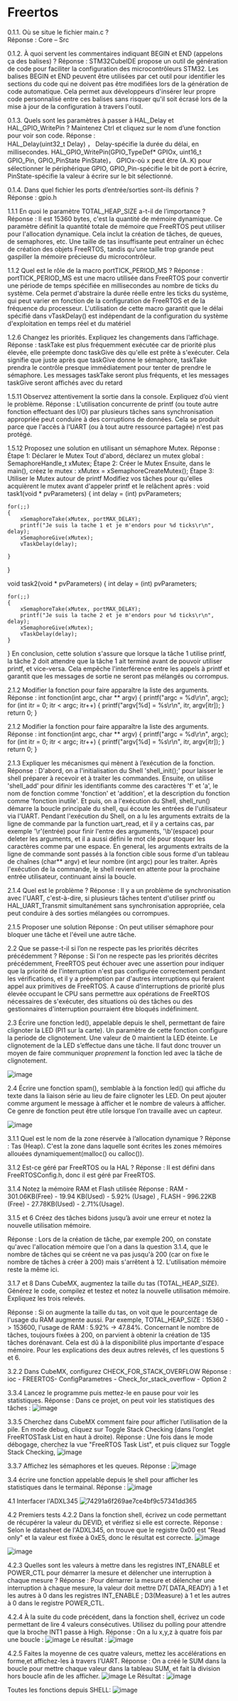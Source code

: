 # Freertos
0.1.1. Où se situe le fichier main.c ?  
Réponse :  Core – Src 

0.1.2. À quoi servent les commentaires indiquant BEGIN et END (appelons ça des balises) ? 
Réponse :   STM32CubeIDE propose un outil de génération de code pour faciliter la configuration des microcontrôleurs STM32. Les balises BEGIN et END peuvent être utilisées par cet outil pour identifier les sections du code qui ne doivent pas être modifiées lors de la génération de code automatique. Cela permet aux développeurs d'insérer leur propre code personnalisé entre ces balises sans risquer qu'il soit écrasé lors de la mise à jour de la configuration à travers l'outil.  

0.1.3. Quels sont les paramètres à passer à HAL_Delay et HAL_GPIO_WritePin ? Maintenez Ctrl et cliquez sur le nom d’une fonction pour voir son code. 
Réponse :  
HAL_Delay(uint32_t Delay) ，  Delay-spécifie la durée du délai, en millisecondes.
HAL_GPIO_WritePin(GPIO_TypeDef* GPIOx, uint16_t GPIO_Pin, GPIO_PinState PinState)， GPIOx-où x peut être (A..K) pour sélectionner le périphérique GPIO, GPIO_Pin-spécifie le bit de port à écrire, PinState-spécifie la valeur à écrire sur le bit sélectionné.

0.1.4. Dans quel fichier les ports d’entrée/sorties sont-ils définis ?  
Réponse :   gpio.h

1.1.1 En quoi le paramètre TOTAL_HEAP_SIZE a-t-il de l’importance ?
Réponse : Il est 15360 bytes, c'est la quantité de mémoire dynamique. Ce paramètre définit la quantité totale de mémoire que FreeRTOS peut utiliser pour l'allocation dynamique. Cela inclut la création de tâches, de queues, de semaphores, etc. Une taille de tas insuffisante peut entraîner un échec de création des objets FreeRTOS, tandis qu'une taille trop grande peut gaspiller la mémoire précieuse du microcontrôleur.

1.1.2 Quel est le rôle de la macro portTICK_PERIOD_MS ?
Réponse : portTICK_PERIOD_MS est une macro utilisée dans FreeRTOS pour convertir une période de temps spécifiée en millisecondes au nombre de ticks du système. Cela permet d'abstraire la durée réelle entre les ticks du système, qui peut varier en fonction de la configuration de FreeRTOS et de la fréquence du processeur. L'utilisation de cette macro garantit que le délai spécifié dans vTaskDelay() est indépendant de la configuration du système d'exploitation en temps réel et du matériel

1.2.6 Changez les priorités. Expliquez les changements dans l’affichage.
Réponse : taskTake est plus fréquemment exécutée car de priorité plus élevée, elle préempte donc taskGive dès qu'elle est prête à s'exécuter. Cela signifie que juste après que taskGive donne le sémaphore, taskTake prendra le contrôle presque immédiatement pour tenter de prendre le sémaphore.
Les messages taskTake seront plus fréquents, et les messages taskGive seront affichés avec du retard

1.5.11 Observez attentivement la sortie dans la console. Expliquez d’où vient le problème.
Réponse : L'utilisation concurrente de printf (ou toute autre fonction effectuant des I/O) par plusieurs tâches sans synchronisation appropriée peut conduire à des corruptions de données. Cela se produit parce que l'accès à l'UART (ou à tout autre ressource partagée) n'est pas protégé.

1.5.12 Proposez une solution en utilisant un sémaphore Mutex.
Réponse : 
Étape 1: Déclarer le Mutex
Tout d'abord, déclarez un mutex global : 
SemaphoreHandle_t xMutex;
Étape 2: Créer le Mutex
Ensuite, dans le main(), créez le mutex :
xMutex = xSemaphoreCreateMutex();
Étape 3: Utiliser le Mutex autour de printf
Modifiez vos tâches pour qu'elles acquièrent le mutex avant d'appeler printf et le relâchent après :
void task1(void * pvParameters)
{
	int delay = (int) pvParameters;

	for(;;)
	{
		xSemaphoreTake(xMutex, portMAX_DELAY);
		printf("Je suis la tache 1 et je m'endors pour %d ticks\r\n", delay);
		xSemaphoreGive(xMutex);
		vTaskDelay(delay);

	}
}

void task2(void * pvParameters)
{
	int delay = (int) pvParameters;

	for(;;)
	{
		xSemaphoreTake(xMutex, portMAX_DELAY);
		printf("Je suis la tache 2 et je m'endors pour %d ticks\r\n", delay);
		xSemaphoreGive(xMutex);
		vTaskDelay(delay);
	}
}
En conclusion, cette solution s'assure que lorsque la tâche 1 utilise printf, la tâche 2 doit attendre que la tâche 1 ait terminé avant de pouvoir utiliser printf, et vice-versa. Cela empêche l'interférence entre les appels à printf et garantit que les messages de sortie ne seront pas mélangés ou corrompus.

2.1.2 Modifier la fonction pour faire apparaître la liste des arguments.
Réponse : 
int fonction(int argc, char ** argv)
{
	printf("argc = %d\r\n", argc);
	for (int itr = 0; itr < argc; itr++)
	{
		printf("argv[%d] = %s\r\n", itr, argv[itr]);
	}
	return 0;
}

2.1.2 Modifier la fonction pour faire apparaître la liste des arguments.
Réponse : 
int fonction(int argc, char ** argv)
{
	printf("argc = %d\r\n", argc);
	for (int itr = 0; itr < argc; itr++)
	{
		printf("argv[%d] = %s\r\n", itr, argv[itr]);
	}
	return 0;
}

2.1.3 Expliquer les mécanismes qui mènent à l’exécution de la fonction.
Réponse : D'abord, on a l'initialisation du Shell 'shell_init();' pour laisser le shell préparer à recevoir et à traiter les commandes. Ensuite, on utilise 'shell_add' pour difinir les identifiants comme des caractères 'f' et 'a', le nom de fonction comme 'fonction' et 'addition', et la description du fonction comme 'fonction inutile'. Et puis, on a l'exécution du Shell, shell_run() démarre la boucle principale du shell, qui écoute les entrées de l'utilisateur via l'UART. Pendant l'exécution du Shell, on a lu les arguments extraits de la ligne de commande par la function uart_read, et il y a certains cas, par exemple '\r'(entrée) pour finir l'entre des arguments, '\b'(espace) pour deleter les arguments, et il a aussi défini le mot clé pour stoquer les caractères comme par une espace. 
En general, les arguments extraits de la ligne de commande sont passés à la fonction cible sous forme d'un tableau de chaînes (char** argv) et leur nombre (int argc) pour les traiter. Après l'exécution de la commande, le shell revient en attente pour la prochaine entrée utilisateur, continuant ainsi la boucle.

2.1.4 Quel est le problème ?
Réponse : Il y a un problème de synchronisation avec l'UART, c'est-à-dire, si plusieurs tâches tentent d'utiliser printf ou HAL_UART_Transmit simultanément sans synchronisation appropriée, cela peut conduire à des sorties mélangées ou corrompues.

2.1.5 Proposer une solution
Réponse : On peut utiliser sémaphore pour bloquer une tâche et l'éveil une autre tâche.

2.2 Que se passe-t-il si l’on ne respecte pas les priorités décrites précédemment ?
Réponse : Si l'on ne respecte pas les priorités décrites précédemment, FreeRTOS peut échouer avec une assertion pour indiquer que la priorité de l'interruption n'est pas configurée correctement pendant les vérifications, et il y a préemption par d'autres interruptions qui feraient appel aux primitives de FreeRTOS. A cause d'interruptions de priorité plus élevée occupant le CPU sans permettre aux opérations de FreeRTOS nécessaires de s'exécuter, des situations où des tâches ou des gestionnaires d'interruption pourraient être bloqués indéfiniment. 

2.3 Écrire une fonction led(), appelable depuis le shell, permettant de faire clignoter la LED (PI1 sur la carte). Un paramètre de cette fonction configure la periode de clignotement. Une valeur de 0 maintient la LED éteinte. Le clignotement de la LED s’effectue dans une tâche. Il faut donc trouver un moyen de faire communiquer *proprement* la fonction led avec la tâche de clignotement.

![image](https://github.com/ZHANGENSEA/Freertos/assets/149954066/698e773a-f284-4f4f-a824-127ef49843c0)

2.4 Écrire une fonction spam(), semblable à la fonction led() qui affiche du texte dans la liaison série au lieu de faire clignoter les LED. On peut ajouter comme argument le message à afficher et le nombre de valeurs à afficher. Ce genre de fonction peut être utile lorsque l’on travaille avec un capteur.

![image](https://github.com/ZHANGENSEA/Freertos/assets/149954066/f3361c77-b6cf-49ec-a3a6-0d0549b0291c)

3.1.1 Quel est le nom de la zone réservée à l’allocation dynamique ?
Réponse : Tas (Heap). C'est la zone dans laquelle sont écrites les zones mémoires allouées dynamiquement(malloc() ou calloc()).

3.1.2 Est-ce géré par FreeRTOS ou la HAL ?
Réponse : Il est défini dans FreeRTOSConfig.h, donc il est géré par FreeRTOS.

3.1.4 Notez la mémoire RAM et Flash utilisée
Réponse : RAM - 301.06KB(Free) - 19.94 KB(Used) - 5.92% (Usage) , FLASH - 996.22KB (Free) - 27.78KB(Used) - 2.71%(Usage). 

3.1.5 et 6 Créez des tâches bidons jusqu’à avoir une erreur et notez la nouvelle utilisation mémoire.

Réponse : Lors de la création de tâche, par exemple 200, on constate qu'avec l'allocation mémoire que l'on a dans la question 3.1.4, que le nombre de tâches qui se créent ne va pas jusqu'à 200 (car on fixe le nombre de tâches à créer à 200) mais s'arrêtent à 12. L'utilisation mémoire reste la même ici.

3.1.7 et 8 Dans CubeMX, augmentez la taille du tas (TOTAL_HEAP_SIZE). Générez le code, compilez et testez et notez la nouvelle utilisation mémoire. Expliquez les trois relevés.

Réponse : Si on augmente la taille du tas, on voit que le pourcentage de l'usage du RAM augmente aussi. Par exemple, TOTAL_HEAP_SIZE : 15360 -> 153600, l'usage de RAM : 5.92% -> 47.84%.
Concernant le nombre de tâches, toujours fixées à 200, on parvient à obtenir la création de 135 tâches dorénavant. Cela est dû à la disponibilité plus importante d'espace mémoire. Pour les explications des deux autres relevés, cf les questions 5 et 6.

3.2.2 Dans CubeMX, configurez CHECK_FOR_STACK_OVERFLOW
Réponse : ioc - FREERTOS- ConfigParametres - Check_for_stack_overflow - Option 2

3.3.4 Lancez le programme puis mettez-le en pause pour voir les statistiques.
Réponse : Dans ce projet, on peut voir les statistiques des tâches : 
![image](https://github.com/ZHANGENSEA/Freertos/assets/149954066/6867f110-c6f6-437f-945f-fb27b61f21fd)

3.3.5 Cherchez dans CubeMX comment faire pour afficher l’utilisation de la pile. En mode debug, cliquez sur Toggle Stack Checking (dans l’onglet FreeRTOSTask List en haut à droite).
Réponse : Une fois dans le mode débogage, cherchez la vue "FreeRTOS Task List", et puis cliquez sur Toggle Stack Checking,
![image](https://github.com/ZHANGENSEA/Freertos/assets/149954066/5036e635-0de7-464f-8411-d20964369e02)

3.3.7 Affichez les sémaphores et les queues.
Réponse : ![image](https://github.com/ZHANGENSEA/Freertos/assets/149954066/f5992e24-6a9c-4330-8c4b-423226bc4c34)

3.4 écrire une fonction appelable depuis le shell pour afficher les statistiques dans le termainal.
Réponse : ![image](https://github.com/ZHANGENSEA/Freertos/assets/149954066/514d0055-9e53-4c06-9731-953772eaf81f)

4.1 Interfacer l'ADXL345
![74291a6f269ae7ce4bf9c57341dd365](https://github.com/ZHANGENSEA/Freertos/assets/149954066/8e00e410-7264-4c90-b440-f34cf036fb59)

4.2 Premiers tests
4.2.2 Dans la fonction shell, écrivez un code permettant de récupérer la valeur du DEVID, et vérifiez si elle est correcte.
Réponse : Selon le datasheet de l'ADXL345, on trouve que le registre 0x00 est "Read only" et la valeur est fixée à 0xE5, donc le résultat est correcte.
![image](https://github.com/ZHANGENSEA/Freertos/assets/149954066/70a14d57-65df-4ceb-9611-9e07222867fe)

![image](https://github.com/ZHANGENSEA/Freertos/assets/149954066/673a8023-f10a-482a-8263-1555d2cbbb49)

4.2.3 Quelles sont les valeurs à mettre dans les registres INT_ENABLE et POWER_CTL pour démarrer la mesure et délencher une interruption à chaque mesure ?
Réponse : Pour démarrer la mesure et délencher une interruption à chaque mesure,  la valeur doit mettre D7( DATA_READY) à 1 et les autres à 0 dans les registres INT_ENABLE ; D3(Measure) à 1 et les autres à 0 dans le registre POWER_CTL.

4.2.4 À la suite du code précédent, dans la fonction shell, écrivez un code permettant de lire 4 valeurs consécutives. Utilisez du polling pour attendre que la
broche INT1 passe à High.
Réponse : On a lu x,y,z à quatre fois par une boucle : 
![image](https://github.com/ZHANGENSEA/Freertos/assets/149954066/f62b8919-54c1-4e4f-8fcd-9acc2069aa26)
Le résultat : 
![image](https://github.com/ZHANGENSEA/Freertos/assets/149954066/59a387d6-dfc5-4110-99e0-a633e95d4b54)

4.2.5 Faites la moyenne de ces quatre valeurs, mettez les accélérations en forme,et affichez-les à travers l’UART.
Réponse : On a créé le SUM dans la boucle pour mettre chaque valeur dans la tableau SUM, et fait la division hors boucle afin de les afficher.
![image](https://github.com/ZHANGENSEA/Freertos/assets/149954066/9236b861-c662-4f3a-8eac-aca180d4270b)
Le Résultat : 
![image](https://github.com/ZHANGENSEA/Freertos/assets/149954066/7738fcb9-7dfe-4f5b-b5af-33e5dccf8cfc)

Toutes les fonctions depuis SHELL:
![image](https://github.com/ZHANGENSEA/Freertos/assets/149954066/78f2cb67-832d-48de-a373-8c9227af796e)









